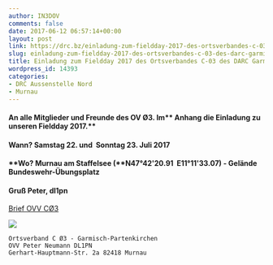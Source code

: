 ```yaml
---
author: IN3DOV
comments: false
date: 2017-06-12 06:57:14+00:00
layout: post
link: https://drc.bz/einladung-zum-fieldday-2017-des-ortsverbandes-c-03-des-darc-garmisch-patenkirchen/
slug: einladung-zum-fieldday-2017-des-ortsverbandes-c-03-des-darc-garmisch-patenkirchen
title: Einladung zum Fieldday 2017 des Ortsverbandes C-03 des DARC Garmisch Patenkirchen
wordpress_id: 14393
categories:
- DRC Aussenstelle Nord
- Murnau
---
```


#### **An alle Mitglieder und Freunde des OV Ø3. Im**** Anhang die Einladung zu unseren Fieldday 2017.**




#### **Wann? Samstag 22. und  Sonntag 23. Juli 2017**




#### **Wo? Murnau am Staffelsee (****N47°42'20.91  E11°11'33.07) - Gelände Bundeswehr-Übungsplatz**




#### **Gruß Peter, dl1pn**


[Brief OVV CØ3](https://drc.bz/wp-content/uploads/2017/06/Brief-OVV-CØ3.docx)



[![](https://drc.bz/wp-content/uploads/2017/06/Fieldday-2017-1024x638.jpg)
](https://drc.bz/wp-content/uploads/2017/06/Fieldday-2017.jpg)







    
     
    
    
    
    
    
    
    
    
    
    
    Ortsverband C Ø3 - Garmisch-Partenkirchen
    OVV Peter Neumann DL1PN
    Gerhart-Hauptmann-Str. 2a 82418 Murnau
